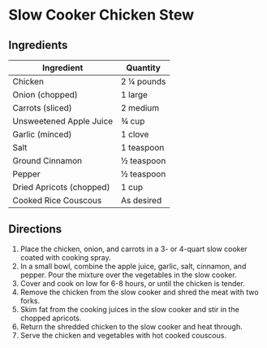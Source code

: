 # Slow Cooker Chicken Stew

## Ingredients

| Ingredient               | Quantity   |
| ------------------------ | ---------- |
| Chicken                  | 2 ¼ pounds |
| Onion (chopped)          | 1 large    |
| Carrots (sliced)         | 2 medium   |
| Unsweetened Apple Juice  | ¾ cup      |
| Garlic (minced)          | 1 clove    |
| Salt                     | 1 teaspoon |
| Ground Cinnamon          | ½ teaspoon |
| Pepper                   | ½ teaspoon |
| Dried Apricots (chopped) | 1 cup      |
| Cooked Rice Couscous     | As desired |

## Directions

1. Place the chicken, onion, and carrots in a 3- or 4-quart slow cooker coated with cooking spray.
2. In a small bowl, combine the apple juice, garlic, salt, cinnamon, and pepper. Pour the mixture over the vegetables in the slow cooker.
3. Cover and cook on low for 6-8 hours, or until the chicken is tender.
4. Remove the chicken from the slow cooker and shred the meat with two forks.
5. Skim fat from the cooking juices in the slow cooker and stir in the chopped apricots.
6. Return the shredded chicken to the slow cooker and heat through.
7. Serve the chicken and vegetables with hot cooked couscous.

<!-- ## Nutrition Facts

| Serving Size  | 1 each                     |
| ------------- | -------------------------- |
| Calories      | 279                        |
| Fat           | 10g (3g saturated fat)     |
| Cholesterol   | 87mg                       |
| Sodium        | 497mg                      |
| Carbohydrates | 23g (16g sugars, 3g fiber) |
| Protein       | 25g                        | -->
